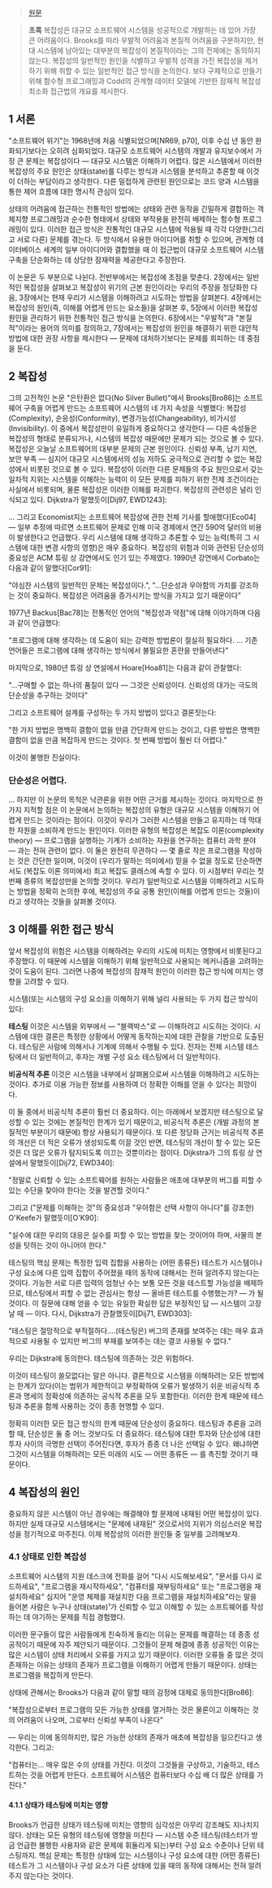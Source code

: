 > [원문](https://curtclifton.net/papers/MoseleyMarks06a.pdf)

> **초록**
> 복잡성은 대규모 소프트웨어 시스템을 성공적으로 개발하는 데 있어 가장 큰 어려움이다. Brooks를 따라 우발적 어려움과 본질적 어려움을 구분하지만, 현대 시스템에 남아있는 대부분의 복잡성이 본질적이라는 그의 전제에는 동의하지 않는다. 복잡성의 일반적인 원인을 식별하고 우발적 성격을 가진 복잡성을 제거하기 위해 취할 수 있는 일반적인 접근 방식을 논의한다. 보다 구체적으로 만들기 위해 함수형 프로그래밍과 Codd의 관계형 데이터 모델에 기반한 잠재적 복잡성 최소화 접근법의 개요를 제시한다.

## 1 서론
"소프트웨어 위기"는 1968년에 처음 식별되었으며[NR69, p70], 이후 수십 년 동안 완화되기보다는 오히려 심화되었다. 대규모 소프트웨어 시스템의 개발과 유지보수에서 가장 큰 문제는 복잡성이다 — 대규모 시스템은 이해하기 어렵다. 많은 시스템에서 이러한 복잡성의 주요 원인은 상태(state)를 다루는 방식과 시스템을 분석하고 추론할 때 이것이 더하는 부담이라고 생각한다. 다른 밀접하게 관련된 원인으로는 코드 양과 시스템을 통한 제어 흐름에 대한 명시적 관심이 있다.

상태의 어려움에 접근하는 전통적인 방법에는 상태와 관련 동작을 긴밀하게 결합하는 객체지향 프로그래밍과 순수한 형태에서 상태와 부작용을 완전히 배제하는 함수형 프로그래밍이 있다. 이러한 접근 방식은 전통적인 대규모 시스템에 적용될 때 각각 다양한(그리고 서로 다른) 문제를 겪는다. 두 방식에서 유용한 아이디어를 취할 수 있으며, 관계형 데이터베이스 세계의 일부 아이디어와 결합했을 때 이 접근법이 대규모 소프트웨어 시스템 구축을 단순화하는 데 상당한 잠재력을 제공한다고 주장한다.

이 논문은 두 부분으로 나뉜다. 전반부에서는 복잡성에 초점을 맞춘다. 2장에서는 일반적인 복잡성을 살펴보고 복잡성이 위기의 근본 원인이라는 우리의 주장을 정당화한 다음, 3장에서는 현재 우리가 시스템을 이해하려고 시도하는 방법을 살펴본다. 4장에서는 복잡성의 원인(즉, 이해를 어렵게 만드는 요소들)을 살펴본 후, 5장에서 이러한 복잡성 원인을 관리하기 위한 전통적인 접근 방식을 논의한다. 6장에서는 "우발적"과 "본질적"이라는 용어의 의미를 정의하고, 7장에서는 복잡성의 원인을 해결하기 위한 대안적 방법에 대한 권장 사항을 제시한다 — 문제에 대처하기보다는 문제를 회피하는 데 중점을 둔다.

## 2 복잡성
그의 고전적인 논문 "은탄환은 없다(No Silver Bullet)"에서 Brooks[Bro86]는 소프트웨어 구축을 어렵게 만드는 소프트웨어 시스템의 네 가지 속성을 식별했다: 복잡성(Complexity), 순응성(Conformity), 변경가능성(Changeability), 비가시성(Invisibility). 이 중에서 복잡성만이 유일하게 중요하다고 생각한다 — 다른 속성들은 복잡성의 형태로 분류되거나, 시스템의 복잡성 때문에만 문제가 되는 것으로 볼 수 있다. 복잡성은 오늘날 소프트웨어의 대부분 문제의 근본 원인이다. 신뢰성 부족, 납기 지연, 보안 부족 — 심지어 대규모 시스템에서의 성능 저하도 궁극적으로 관리할 수 없는 복잡성에서 비롯된 것으로 볼 수 있다. 복잡성이 이러한 다른 문제들의 주요 원인으로서 갖는 일차적 지위는 시스템을 이해하는 능력이 이 모든 문제를 피하기 위한 전제 조건이라는 사실에서 비롯되며, 물론 복잡성은 이러한 이해를 파괴한다. 복잡성의 관련성은 널리 인식되고 있다. Dijkstra가 말했듯이[Dij97, EWD1243]:

... 그리고 Economist지는 소프트웨어 복잡성에 관한 전체 기사를 할애했다[Eco04] — 일부 추정에 따르면 소프트웨어 문제로 인해 미국 경제에서 연간 590억 달러의 비용이 발생한다고 언급했다. 우리 시스템에 대해 생각하고 추론할 수 있는 능력(특히 그 시스템에 대한 변경 사항의 영향)은 매우 중요하다. 복잡성의 위험과 이와 관련된 단순성의 중요성은 ACM 튜링 상 강연에서도 인기 있는 주제였다. 1990년 강연에서 Corbato는 다음과 같이 말했다[Cor91]: 

"야심찬 시스템의 일반적인 문제는 복잡성이다.", "...단순성과 우아함의 가치를 강조하는 것이 중요하다. 복잡성은 어려움을 증가시키는 방식을 가지고 있기 때문이다" 

1977년 Backus[Bac78]는 전통적인 언어의 "복잡성과 약점"에 대해 이야기하며 다음과 같이 언급했다: 

"프로그램에 대해 생각하는 데 도움이 되는 강력한 방법론이 절실히 필요하다. ... 기존 언어들은 프로그램에 대해 생각하는 방식에서 불필요한 혼란을 만들어낸다" 

마지막으로, 1980년 튜링 상 연설에서 Hoare[Hoa81]는 다음과 같이 관찰했다: 

"...구매할 수 없는 하나의 품질이 있다 — 그것은 신뢰성이다. 신뢰성의 대가는 극도의 단순성을 추구하는 것이다" 

그리고 소프트웨어 설계를 구성하는 두 가지 방법이 있다고 결론짓는다: 

"한 가지 방법은 명백히 결함이 없을 만큼 간단하게 만드는 것이고, 다른 방법은 명백한 결함이 없을 만큼 복잡하게 만드는 것이다. 첫 번째 방법이 훨씬 더 어렵다." 

이것이 불행한 진실이다:

### 단순성은 어렵다.
... 하지만 이 논문의 목적은 낙관론을 위한 어떤 근거를 제시하는 것이다. 마지막으로 한 가지 지적할 점은 이 논문에서 논의하는 복잡성의 유형은 대규모 시스템을 이해하기 어렵게 만드는 것이라는 점이다. 이것이 우리가 그러한 시스템을 만들고 유지하는 데 막대한 자원을 소비하게 만드는 원인이다. 이러한 유형의 복잡성은 복잡도 이론(complexity theory) — 프로그램을 실행하는 기계가 소비하는 자원을 연구하는 컴퓨터 과학 분야 — 과는 전혀 관련이 없다. 이 둘은 완전히 무관하다 — 몇 줄로 작은 프로그램을 작성하는 것은 간단한 일이며, 이것이 (우리가 말하는 의미에서) 믿을 수 없을 정도로 단순하면서도 (복잡도 이론 의미에서) 최고 복잡도 클래스에 속할 수 있다. 이 시점부터 우리는 첫 번째 종류의 복잡성만을 논의할 것이다. 우리가 일반적으로 시스템을 이해하려고 시도하는 방법을 정확히 논의한 후에, 복잡성의 주요 공통 원인(이해를 어렵게 만드는 것들)이라고 생각하는 것들을 살펴볼 것이다.

## 3 이해를 위한 접근 방식
앞서 복잡성의 위험은 시스템을 이해하려는 우리의 시도에 미치는 영향에서 비롯된다고 주장했다. 이 때문에 시스템을 이해하기 위해 일반적으로 사용되는 메커니즘을 고려하는 것이 도움이 된다. 그러면 나중에 복잡성의 잠재적 원인이 이러한 접근 방식에 미치는 영향을 고려할 수 있다.

시스템(또는 시스템의 구성 요소)을 이해하기 위해 널리 사용되는 두 가지 접근 방식이 있다:

**테스팅** 이것은 시스템을 외부에서 — "블랙박스"로 — 이해하려고 시도하는 것이다. 시스템에 대한 결론은 특정한 상황에서 어떻게 동작하는지에 대한 관찰을 기반으로 도출된다. 테스팅은 사람에 의해서나 기계에 의해서 수행될 수 있다. 전자는 전체 시스템 테스팅에서 더 일반적이고, 후자는 개별 구성 요소 테스팅에서 더 일반적이다.

**비공식적 추론** 이것은 시스템을 내부에서 살펴봄으로써 시스템을 이해하려고 시도하는 것이다. 추가로 이용 가능한 정보를 사용하여 더 정확한 이해를 얻을 수 있다는 희망이다.

이 둘 중에서 비공식적 추론이 훨씬 더 중요하다. 이는 아래에서 보겠지만 테스팅으로 달성할 수 있는 것에는 본질적인 한계가 있기 때문이고, 비공식적 추론은 (개발 과정의 본질적인 부분이기 때문에) 항상 사용되기 때문이다. 또 다른 정당화 근거는 비공식적 추론의 개선은 더 적은 오류가 생성되도록 이끌 것인 반면, 테스팅의 개선이 할 수 있는 모든 것은 더 많은 오류가 탐지되도록 이끄는 것뿐이라는 점이다. Dijkstra가 그의 튜링 상 연설에서 말했듯이[Dij72, EWD340]:

"정말로 신뢰할 수 있는 소프트웨어를 원하는 사람들은 애초에 대부분의 버그를 피할 수 있는 수단을 찾아야 한다는 것을 발견할 것이다."

그리고 ("문제를 이해하는 것"의 중요성과 "우아함은 선택 사항이 아니다"를 강조한) O'Keefe가 말했듯이[O'K90]:

"실수에 대한 우리의 대응은 실수를 피할 수 있는 방법을 찾는 것이어야 하며, 사물의 본성을 탓하는 것이 아니어야 한다."

테스팅의 핵심 문제는 특정한 입력 집합을 사용하는 (어떤 종류든) 테스트가 시스템이나 구성 요소에 다른 입력 집합이 주어졌을 때의 동작에 대해서는 전혀 알려주지 않는다는 것이다. 가능한 서로 다른 입력의 엄청난 수는 보통 모든 것을 테스트할 가능성을 배제하므로, 테스팅에서 피할 수 없는 관심사는 항상 — 올바른 테스트를 수행했는가? — 가 될 것이다. 이 질문에 대해 얻을 수 있는 유일한 확실한 답은 부정적인 답 — 시스템이 고장날 때 — 이다. 다시, Dijkstra가 관찰했듯이[Dij71, EWD303]:

"테스팅은 절망적으로 부적절하다....(테스팅은) 버그의 존재를 보여주는 데는 매우 효과적으로 사용될 수 있지만 버그의 부재를 보여주는 데는 결코 사용될 수 없다."

우리는 Dijkstra에 동의한다. 테스팅에 의존하는 것은 위험하다.

이것이 테스팅이 쓸모없다는 말은 아니다. 결론적으로 시스템을 이해하려는 모든 방법에는 한계가 있다(이는 범위가 제한적이고 부정확하여 오류가 발생하기 쉬운 비공식적 추론과 명세의 정확성에 의존하는 공식적 추론을 모두 포함한다). 이러한 한계 때문에 테스팅과 추론을 함께 사용하는 것이 종종 현명할 수 있다.

정확히 이러한 모든 접근 방식의 한계 때문에 단순성이 중요하다. 테스팅과 추론을 고려할 때, 단순성은 둘 중 어느 것보다도 더 중요하다. 테스팅에 대한 투자와 단순성에 대한 투자 사이의 극명한 선택이 주어진다면, 후자가 종종 더 나은 선택일 수 있다. 왜냐하면 그것이 시스템을 이해하려는 모든 미래의 시도 — 어떤 종류든 — 를 촉진할 것이기 때문이다.

## 4 복잡성의 원인
중요하지 않은 시스템이 아닌 경우에는 해결해야 할 문제에 내재된 어떤 복잡성이 있다. 하지만 실제 대규모 시스템에서는 "문제에 내재된" 것으로서의 지위가 의심스러운 복잡성을 정기적으로 마주친다. 이제 복잡성의 이러한 원인들 중 일부를 고려해보자.

### 4.1 상태로 인한 복잡성
소프트웨어 시스템의 지원 데스크에 전화를 걸어 "다시 시도해보세요", "문서를 다시 로드하세요", "프로그램을 재시작하세요", "컴퓨터를 재부팅하세요" 또는 "프로그램을 재설치하세요" 심지어 "운영 체제를 재설치한 다음 프로그램을 재설치하세요"라는 말을 들어본 사람은 누구나 상태(state)¹가 신뢰할 수 있고 이해할 수 있는 소프트웨어를 작성하는 데 야기하는 문제를 직접 경험했다.

이러한 문구들이 많은 사람들에게 친숙하게 들리는 이유는 문제를 해결하는 데 종종 성공적이기 때문에 자주 제안되기 때문이다. 그것들이 문제 해결에 종종 성공적인 이유는 많은 시스템이 상태 처리에서 오류를 가지고 있기 때문이다. 이러한 오류들 중 많은 것이 존재하는 이유는 상태의 존재가 프로그램을 이해하기 어렵게 만들기 때문이다. 상태는 프로그램을 복잡하게 만든다.

상태에 관해서는 Brooks가 다음과 같이 말할 때의 감정에 대체로 동의한다[Bro86]:

"복잡성으로부터 프로그램의 모든 가능한 상태를 열거하는 것은 물론이고 이해하는 것의 어려움이 나오며, 그로부터 신뢰성 부족이 나온다"

— 우리는 이에 동의하지만, 많은 가능한 상태의 존재가 애초에 복잡성을 일으킨다고 생각한다. 그리고:

"컴퓨터는... 매우 많은 수의 상태를 가진다. 이것이 그것들을 구상하고, 기술하고, 테스트하는 것을 어렵게 만든다. 소프트웨어 시스템은 컴퓨터보다 수십 배 더 많은 상태를 가진다."

#### 4.1.1 상태가 테스팅에 미치는 영향
Brooks가 언급한 상태가 테스팅에 미치는 영향의 심각성은 아무리 강조해도 지나치지 않다. 상태는 모든 유형의 테스팅에 영향을 미친다 — 시스템 수준 테스팅(테스터가 방금 언급한 불행한 사용자와 같은 문제에 휘둘리게 되는)부터 구성 요소 수준이나 단위 테스팅까지. 핵심 문제는 특정한 상태에 있는 시스템이나 구성 요소에 대한 (어떤 종류든) 테스트가 그 시스템이나 구성 요소가 다른 상태에 있을 때의 동작에 대해서는 전혀 알려주지 않는다는 것이다.